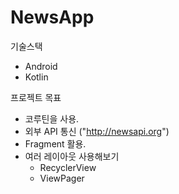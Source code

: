 # NewsApp

기술스택
- Android
- Kotlin

프로젝트 목표
- 코루틴을 사용.
- 외부 API 통신 ("http://newsapi.org")
- Fragment 활용.
- 여러 레이아웃 사용해보기
  - RecyclerView
  - ViewPager

